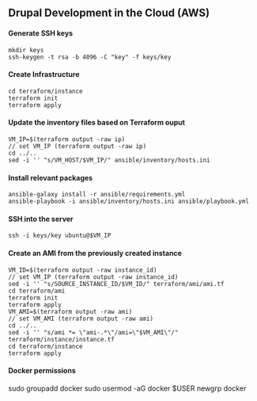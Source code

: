 ## Drupal Development in the Cloud (AWS)

#### Generate SSH keys

```
mkdir keys
ssh-keygen -t rsa -b 4096 -C "key" -f keys/key
```

#### Create Infrastructure

```
cd terraform/instance
terraform init
terraform apply
```

#### Update the inventory files based on Terraform ouput

```
VM_IP=$(terraform output -raw ip)
// set VM_IP (terraform output -raw ip)
cd ../..
sed -i '' "s/VM_HOST/$VM_IP/" ansible/inventory/hosts.ini
```

#### Install relevant packages

```
ansible-galaxy install -r ansible/requirements.yml
ansible-playbook -i ansible/inventory/hosts.ini ansible/playbook.yml
```

#### SSH into the server

```
ssh -i keys/key ubuntu@$VM_IP
```

#### Create an AMI from the previously created instance

```
VM_ID=$(terraform output -raw instance_id)
// set VM_IP (terraform output -raw instance_id)
sed -i '' "s/SOURCE_INSTANCE_ID/$VM_ID/" terraform/ami/ami.tf
cd terraform/ami
terraform init
terraform apply
VM_AMI=$(terraform output -raw ami)
// set VM_AMI (terraform output -raw ami)
cd ../..
sed -i '' "s/ami *= \"ami-.*\"/ami=\"$VM_AMI\"/" terraform/instance/instance.tf
cd terraform/instance
terraform apply
```

#### Docker permissions

sudo groupadd docker
sudo usermod -aG docker $USER
newgrp docker

